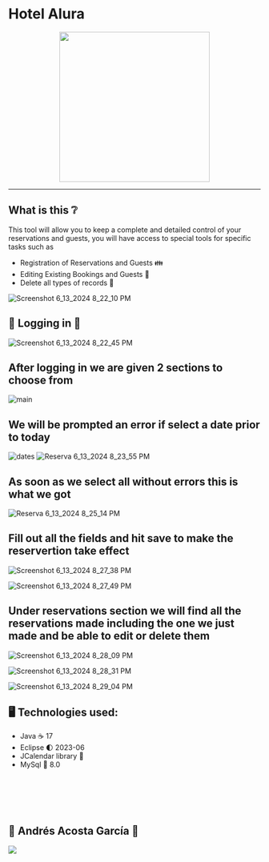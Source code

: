 # Hotel Alura

<p align="center" >
     <img width="300" heigth="300" src="https://user-images.githubusercontent.com/91544872/189419040-c093db78-c970-4960-8aca-ffcc11f7ffaf.png">
</p>

---

## What is this :grey_question:

This tool will allow you to keep a complete and detailed control of your reservations and guests, you will have access to special tools for specific tasks such as
- Registration of Reservations and Guests :family:
- Editing Existing Bookings and Guests :couple_with_heart:
- Delete all types of records :notebook:






![Screenshot 6_13_2024 8_22_10 PM](https://github.com/andresafag/hotel/assets/99931537/cabb66ee-d600-4192-a7cd-4bd031201b48)

## :door: Logging in  :door:

![Screenshot 6_13_2024 8_22_45 PM](https://github.com/andresafag/hotel/assets/99931537/cd72f16b-0518-4197-a55f-7e3c0aae97fe)

## After logging in we are given 2 sections to choose from


![main](https://github.com/andresafag/hotel/assets/99931537/a976a771-8388-4a0c-af2a-8323f5fa49ed)

## We will be prompted an error if select a date prior to today


![dates](https://github.com/andresafag/hotel/assets/99931537/d7bdef3f-b8dd-455d-8980-308eafd14a8d)
![Reserva 6_13_2024 8_23_55 PM](https://github.com/andresafag/hotel/assets/99931537/291975bc-92e3-42ee-a314-52ed75c97292)

## As soon as we select all without errors this is what we got

![Reserva 6_13_2024 8_25_14 PM](https://github.com/andresafag/hotel/assets/99931537/73fe53b1-e119-4545-90fa-662c6b380718)

## Fill out all the fields and hit save to make the reservertion take effect 

![Screenshot 6_13_2024 8_27_38 PM](https://github.com/andresafag/hotel/assets/99931537/e48ba75c-6940-4720-8316-d61f583f4588)

![Screenshot 6_13_2024 8_27_49 PM](https://github.com/andresafag/hotel/assets/99931537/5c535ee5-7bdf-4dfa-97ff-f0c90d4ca4a2)


## Under reservations section we will find all the reservations made including the one we just made and be able to edit or delete them 


![Screenshot 6_13_2024 8_28_09 PM](https://github.com/andresafag/hotel/assets/99931537/41a3590f-ec1d-4e8c-b931-9b0b4e63c894)

![Screenshot 6_13_2024 8_28_31 PM](https://github.com/andresafag/hotel/assets/99931537/e490adf4-3d7e-4a71-8ff4-d33da0f4a8d0)

![Screenshot 6_13_2024 8_29_04 PM](https://github.com/andresafag/hotel/assets/99931537/75066fbe-ac89-440a-b36b-99ba8879721a)

## 🖥️ Technologies used:

- Java :coffee: 17
- Eclipse :first_quarter_moon: 2023-06
- JCalendar library :calendar:
- MySql :dolphin: 8.0

</br>
</br>
</br>
</br>


##  :man: <strong>Andrés Acosta García</strong> :construction_worker: </br>
<a href="https://www.linkedin.com/in/andrés-acosta-203923238" target="_blank">
<img src="https://img.shields.io/badge/-LinkedIn-%230077B5?style=for-the-badge&logo=linkedin&logoColor=white" target="_blank"></a>

